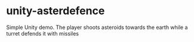 # unity-asterdefence
Simple Unity demo. The player shoots asteroids towards the earth while a turret defends it with missiles
